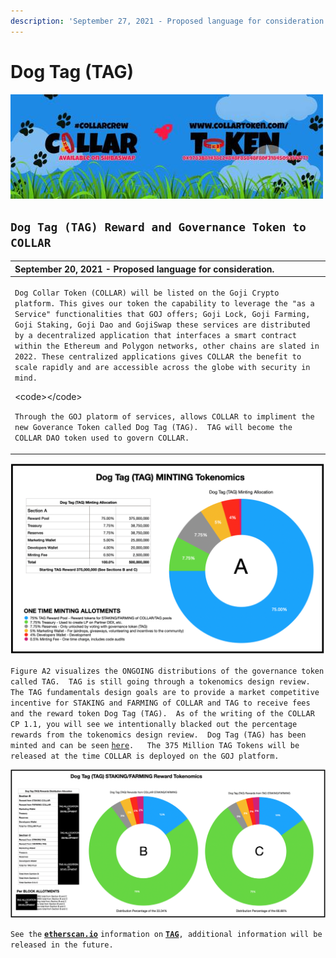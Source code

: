 ```yaml
---
description: 'September 27, 2021 - Proposed language for consideration.'
---
```


# Dog Tag \(TAG\)

![](../../.gitbook/assets/1080x360.jpg)

## **`Dog Tag (TAG) Reward and Governance Token to COLLAR`**

<table>
  <thead>
    <tr>
      <th style="text-align:left">September 20, 2021 - Proposed language for consideration.</th>
    </tr>
  </thead>
  <tbody>
    <tr>
      <td style="text-align:left">
        <p><code>Dog Collar Token (COLLAR) will be listed on the Goji Crypto platform. This gives our token the capability to leverage the &quot;as a Service&quot; functionalities that GOJ offers; Goji Lock, Goji Farming, Goji Staking, Goji Dao and GojiSwap these services are distributed by a decentralized application that interfaces a smart contract within the Ethereum and Polygon networks, other chains are slated in 2022. These centralized applications gives COLLAR the benefit to scale rapidly and are accessible across the globe with security in mind.</code>
        </p>
        <p>&lt;code&gt;&lt;/code&gt;</p>
        <p><code>Through the GOJ platorm of services, allows COLLAR to impliment the new Goverance Token called Dog Tag (TAG).  TAG will become the COLLAR DAO token used to govern COLLAR.</code>
        </p>
      </td>
    </tr>
  </tbody>
</table>



![Figure A1 \(SUBJECT TO CHANGE\)](../../.gitbook/assets/image%20%283%29.png)

`Figure A2 visualizes the ONGOING distributions of the governance token called TAG.  TAG is still going through a tokenomics design review.  The TAG fundamentals design goals are to provide a market competitive incentive for STAKING and FARMING of COLLAR and TAG to receive fees and the reward token Dog Tag (TAG).  As of the writing of the COLLAR CP 1.1, you will see we intentionally blacked out the percentage rewards from the tokenomics design review.  Dog Tag (TAG) has been minted and can be seen` [`here`](https://etherscan.io/token/0x7797c85b46f548eacc07c229f6cd207d6370442f)`.   The 375 Million TAG Tokens will be released at the time COLLAR is deployed on the GOJ platform.`

![Figure A2 \(SUBJECT TO CHANGE\)](../../.gitbook/assets/image%20%284%29.png)

`See the` [**`etherscan.io`**](http://Staking%20and%20Farming%20%20Dog%20Collar%20T) `information on` [**`TAG`**](http://Staking%20and%20Farming%20%20Dog%20Collar%20T)`, additional information will be released in the future.`

